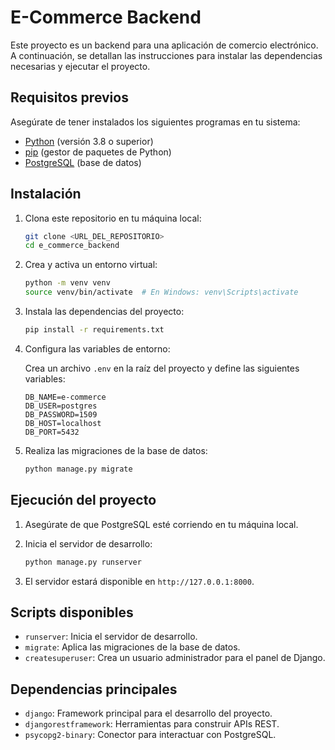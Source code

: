 # E-Commerce Backend

Este proyecto es un backend para una aplicación de comercio electrónico. A continuación, se detallan las instrucciones para instalar las dependencias necesarias y ejecutar el proyecto.

## Requisitos previos

Asegúrate de tener instalados los siguientes programas en tu sistema:

- [Python](https://www.python.org/) (versión 3.8 o superior)
- [pip](https://pip.pypa.io/) (gestor de paquetes de Python)
- [PostgreSQL](https://www.postgresql.org/) (base de datos)

## Instalación

1. Clona este repositorio en tu máquina local:

    ```bash
    git clone <URL_DEL_REPOSITORIO>
    cd e_commerce_backend
    ```

2. Crea y activa un entorno virtual:

    ```bash
    python -m venv venv
    source venv/bin/activate  # En Windows: venv\Scripts\activate
    ```

3. Instala las dependencias del proyecto:

    ```bash
    pip install -r requirements.txt
    ```

4. Configura las variables de entorno:

    Crea un archivo `.env` en la raíz del proyecto y define las siguientes variables:

    ```
    DB_NAME=e-commerce
    DB_USER=postgres
    DB_PASSWORD=1509
    DB_HOST=localhost
    DB_PORT=5432
    ```

5. Realiza las migraciones de la base de datos:

    ```bash
    python manage.py migrate
    ```

## Ejecución del proyecto

1. Asegúrate de que PostgreSQL esté corriendo en tu máquina local.

2. Inicia el servidor de desarrollo:

    ```bash
    python manage.py runserver
    ```

3. El servidor estará disponible en `http://127.0.0.1:8000`.

## Scripts disponibles

- `runserver`: Inicia el servidor de desarrollo.
- `migrate`: Aplica las migraciones de la base de datos.
- `createsuperuser`: Crea un usuario administrador para el panel de Django.

## Dependencias principales

- `django`: Framework principal para el desarrollo del proyecto.
- `djangorestframework`: Herramientas para construir APIs REST.
- `psycopg2-binary`: Conector para interactuar con PostgreSQL.
